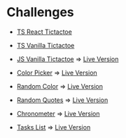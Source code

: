 # Challenges

* [TS React Tictactoe](/ts-react-tictactoe)

* [TS Vanilla Tictactoe](/ts-vanilla-tictactoe)

* [JS Vanilla Tictactoe](/js-vanilla-tictactoe) 
=> [Live Version](https://monicavaquerano.github.io/challenges/js-vanilla-tictactoe/index.html)

* [Color Picker](/color-picker) 
=> [Live Version](https://monicavaquerano.github.io/challenges/color-picker/index.html)

* [Random Color](/random-color) 
=> [Live Version](https://monicavaquerano.github.io/challenges/random-color/index.html)

* [Random Quotes](/random-quotes) 
=> [Live Version](https://monicavaquerano.github.io/challenges/random-quotes/index.html)

* [Chronometer](/chronometer) 
=> [Live Version](https://monicavaquerano.github.io/challenges/chronometer/index.html)

* [Tasks List](/tasks-list) 
=> [Live Version](https://monicavaquerano.github.io/challenges/tasks-list/app.html)
